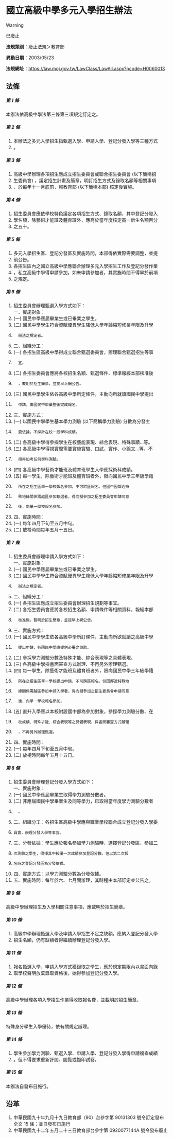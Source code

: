 # 國立高級中學多元入學招生辦法


> [!WARNING]
> 已廢止


**法規類別**：廢止法規＞教育部

**異動日期**：2003/05/23  

**法規網址**：https://law.moj.gov.tw/LawClass/LawAll.aspx?pcode=H0060013



## 法條
##### 第 1 條
本辦法依高級中學法第三條第三項規定訂定之。

##### 第 2 條
1. 本辦法之多元入學招生指甄選入學、申請入學、登記分發入學等三種方式
1. 。

##### 第 3 條
1. 高級中學辦理各項招生應成立招生委員會或聯合招生委員會 (以下簡稱招
1. 生委員會) ，議定招生計畫及簡章，明訂招生方式及錄取名額等相關事項
1. ，於每年十一月底前，報教育部 (以下簡稱本部) 核定後實施。

##### 第 4 條
1. 招生委員會應依學校特色議定各項招生方式、錄取名額，其中登記分發入
1. 學名額，除藝術才能班及體育班外，應高於當年度核定高一新生名額百分
1. 之五十。

##### 第 5 條
1. 多元入學招生區、登記分發區及實施時間，本部得依實際需要調整，並提
1. 前公告。
1. 各招生區內之國立高級中學應聯合辦理多元入學招生工作及登記分發作業
1. ，私立高級中學得申請參加，如未申請參加者，其實施時間不得早於前項
1. 之規定。

##### 第 6 條
1. 招生委員會辦理甄選入學方式如下：  
一、實施對象：
1.  (一) 國民中學應屆畢業生或已畢業之學生。
1.  (二) 國民中學學生符合資賦優異學生降低入學年齡縮短修業年限及升學
1.       辦法之規定者。
1. 二、組織分工：
1.  (一) 各招生區高級中學得成立聯合甄選委員會，辦理聯合甄選招生等事
1.       宜。
1.  (二) 各招生委員會應將各校招生名額、甄選條件、標準報經本部核准後
1.       ，載明於招生簡章，並提早上網公告。
1.  (三) 國民中學學生依各高級中學所定條件，主動向所就讀國民中學提出
1.       申請，由國民中學彙整後完成報名。
1. 三、實施方式：
1.  (一) 以國民中學學生基本學力測驗 (以下簡稱學力測驗) 分數為分發主
1.       要依據，不採計在校一般學科成績。
1.  (二) 各高級中學得參採學生在校藝能表現、綜合表現、特殊事蹟…等。
1.  (三) 各高級中學得視實際需要實施實驗、口試、實作、小論文…等，不
1.       得再加考任何學科測驗。
1.  (四) 各高級中學藝術才能班及體育班學生入學應採術科成績。
1.  (五) 每一學生，除藝術才能班及體育班者外，限向國民中學三年級學籍
1.       所在之招生區單一學校報名參加，不可跨區報名。但國中因鄰近特
1.       殊地緣關係需越區參加甄選者，得向擬參加之招生委員會申請同意
1.       後，向單一學校報名參加。
1. 四、實施時間：
1.  (一) 每年四月下旬至五月中旬。
1.  (二) 放榜時間每年五月十五日。

##### 第 7 條
1. 招生委員會辦理申請入學方式如下：  
一、實施對象：
1.  (一) 國民中學應屆畢業生或已畢業之學生。
1.  (二) 國民中學學生符合資賦優異學生降低入學年齡縮短修業年限及升學
1.       辦法之規定者。
1. 二、組織分工：
1.  (一) 各招生區應成立招生委員會辦理招生規劃等事宜。
1.  (二) 各招生委員會應將各校招生名額、申請條件等相關資料，報經本部
1.       核准後，載明於招生簡章，並提早上網公告。
1. 三、實施方式：
1.  (一) 國民中學學生依各高級中學所訂條件，主動向所欲就讀之高級中學
1.       提出申請，各國民中學應提供必要之協助。
1.  (二) 參採學力測驗分數及特殊才能、綜合表現等之具體表現。
1.  (三) 各高級中學採書面審查方式辦理、不再另外辦理甄選。
1.  (四) 每一學生，除藝術才能班及體育班者外，限向國民中學三年級學籍
1.       所在之招生區單一學校提出申請，不可跨區報名。但因鄰近特殊地
1.       緣關係需越區參加申請入學者，得向擬參加之招生委員會申請同意
1.       後，向單一學校報名參加。
1.  (五) 直升入學應以本校附設國中部為參加對象，參採學力測驗分數、在
1.       校成績、特殊才能、綜合表現等之具體表現，採書面審查方式辦理
1.       ，不再另外辦理甄選。
1. 四、實施時間：
1.  (一) 每年四月下旬至五月中旬。
1.  (二) 放榜時間每年五月十五日。

##### 第 8 條
1. 招生委員會辦理登記分發入學方式如下：  
一、實施對象：
1.  (一) 國民中學應屆畢業生取得學力測驗分數者。
1.  (二) 非應屆國民中學畢業生及同等學力，已取得當年度學力測驗分數者
1.       。
1. 二、組織分工：各招生區高級中學應與職業學校聯合成立登記分發入學委
1.     員會，辦理分發入學等事宜。
1. 三、分發依據：學生應於報名參加學力測驗時，選擇登記分發區，參加二
1.     次測驗之學生，得擇其中較優一次成績參加登記分數。但以第二次報
1.     名時之登記分發區為分發依據。
1. 四、實施方式：以學力測驗分數為分發依據。
1. 五、實施時間：每年於六、七月間辦理，其時程由本部訂定並公告之。

##### 第 9 條
高級中學辦理招生及入學相關注意事項，應載明於招生簡章。

##### 第 10 條
1. 高級中學辦理甄選入學及申請入學招生不足之缺額，應納入登記分發入學
1. 招生名額，仍有缺額者得繼續辦理登記分發入學。

##### 第 11 條
1. 報名甄選入學、申請入學方式獲錄取之學生，應於規定期限內以書面向錄
1. 取學校聲明放棄錄取資格後，始得參加登記分發入學。

##### 第 12 條
高級中學辦理各項入學招生作業得收取報名費，並載明於招生簡章。

##### 第 13 條
特殊身分學生入學優待，依有關規定辦理。

##### 第 14 條
1. 學生參加學力測驗、甄選入學、申請入學、登記分發入學得申請複查成績
1. 。但不得要求重新評閱、閱覽或複印試卷。

##### 第 15 條
本辦法自發布日施行。

## 沿革
1. 中華民國九十年九月十九日教育部（90）台參字第 90131303 號令訂定發布全文 15 條；並自發布日施行
1. 中華民國九十二年五月二十三日教育部台參字第 0920077144A  號令發布廢止
